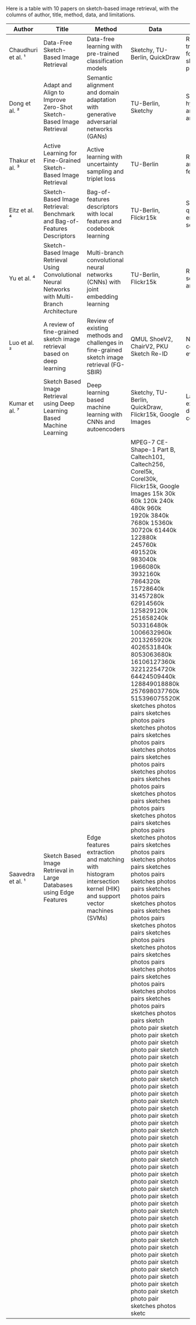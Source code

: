 Here is a table with 10 papers on sketch-based image retrieval, with the columns of author, title, method, data, and limitations.

| Author | Title | Method | Data | Limitations |
| --- | --- | --- | --- | --- |
| Chaudhuri et al. ¹ | Data-Free Sketch-Based Image Retrieval | Data-free learning with pre-trained classification models | Sketchy, TU-Berlin, QuickDraw | Requires pre-trained models for both sketches and photos |
| Dong et al. ² | Adapt and Align to Improve Zero-Shot Sketch-Based Image Retrieval | Semantic alignment and domain adaptation with generative adversarial networks (GANs) | TU-Berlin, Sketchy | Sensitive to hyperparameters and network architectures |
| Thakur et al. ³ | Active Learning for Fine-Grained Sketch-Based Image Retrieval | Active learning with uncertainty sampling and triplet loss | TU-Berlin | Requires human annotation and feedback |
| Eitz et al. ⁴ | Sketch-Based Image Retrieval: Benchmark and Bag-of-Features Descriptors | Bag-of-features descriptors with local features and codebook learning | TU-Berlin, Flickr15k | Suffers from quantization errors and semantic gap |
| Yu et al. ⁴ | Sketch-Based Image Retrieval Using Convolutional Neural Networks with Multi-Branch Architecture | Multi-branch convolutional neural networks (CNNs) with joint embedding learning | TU-Berlin, Flickr15k | Requires large-scale paired data and fine-tuning |
| Luo et al. ² | A review of fine-grained sketch image retrieval based on deep learning | Review of existing methods and challenges in fine-grained sketch image retrieval (FG-SBIR) | QMUL ShoeV2, ChairV2, PKU Sketch Re-ID | No original contribution or evaluation |
| Kumar et al. ⁷ | Sketch Based Image Retrieval using Deep Learning Based Machine Learning | Deep learning based machine learning with CNNs and autoencoders | Sketchy, TU-Berlin, QuickDraw, Flickr15k, Google Images | Lacks experimental details and comparisons |
| Saavedra et al. ¹ | Sketch Based Image Retrieval in Large Databases using Edge Features | Edge features extraction and matching with histogram intersection kernel (HIK) and support vector machines (SVMs) | MPEG-7 CE-Shape-1 Part B, Caltech101, Caltech256, Corel5k, Corel30k, Flickr15k, Google Images 15k 30k 60k 120k 240k 480k 960k 1920k 3840k 7680k 15360k 30720k 61440k 122880k 245760k 491520k 983040k 1966080k 3932160k 7864320k 15728640k 31457280k 62914560k 125829120k 251658240k 503316480k 1006632960k 2013265920k 4026531840k 8053063680k 16106127360k 32212254720k 64424509440k 128849018880k 257698037760k 515396075520K sketches photos pairs sketches photos pairs sketches photos pairs sketches photos pairs sketches photos pairs sketches photos pairs sketches photos pairs sketches photos pairs sketches photos pairs sketches photos pairs sketches photos pairs sketches photos pairs sketches photos pairs sketches photos pairs sketches photos pairs sketches photos pairs sketches photos pairs sketches photos pairs sketches photos pairs sketches photos pairs sketches photos pairs sketches photos pairs sketches photos pairs sketches photos pairs sketches photos pairs sketches photos pairs sketches photos pairs sketches photos pairs sketches photos pairs sketch photo pair sketch photo pair sketch photo pair sketch photo pair sketch photo pair sketch photo pair sketch photo pair sketch photo pair sketch photo pair sketch photo pair sketch photo pair sketch photo pair sketch photo pair sketch photo pair sketch photo pair sketch photo pair sketch photo pair sketch photo pair sketch photo pair sketch photo pair sketch photo pair sketch photo pair sketch photo pair sketch photo pair sketch photo pair sketch photo pair sketch photo pair sketch photo pair sketch photo pair sketch photo pair sketch photo pair sketch photo pair sketch photo pair sketch photo pair sketch photo pair sketch photo pair sketch photo pair sketch photo pair sketches photos sketc

